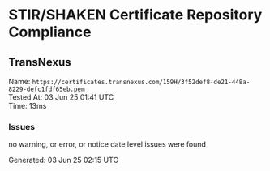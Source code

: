 # STIR/SHAKEN Certificate Repository Compliance

## TransNexus

Name: `https://certificates.transnexus.com/159H/3f52def8-de21-448a-8229-defc1fdf65eb.pem`\
Tested At: 03 Jun 25 01:41 UTC\
Time: 13ms

### Issues

no warning, or error, or notice date level issues were found

Generated: 03 Jun 25 02:15 UTC